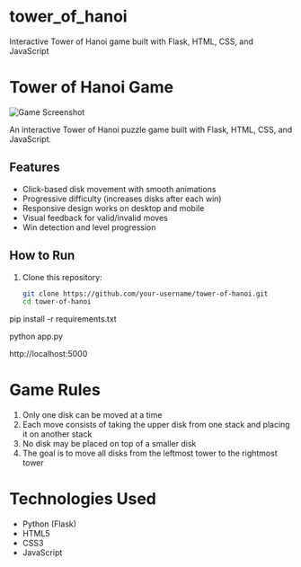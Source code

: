 # tower_of_hanoi
Interactive Tower of Hanoi game built with Flask, HTML, CSS, and JavaScript

# Tower of Hanoi Game

![Game Screenshot](screenshot.png) <!-- Add screenshot later -->

An interactive Tower of Hanoi puzzle game built with Flask, HTML, CSS, and JavaScript.

## Features

- Click-based disk movement with smooth animations
- Progressive difficulty (increases disks after each win)
- Responsive design works on desktop and mobile
- Visual feedback for valid/invalid moves
- Win detection and level progression

## How to Run

1. Clone this repository:
   ```bash
   git clone https://github.com/your-username/tower-of-hanoi.git
   cd tower-of-hanoi

pip install -r requirements.txt

python app.py

http://localhost:5000


# Game Rules

1. Only one disk can be moved at a time
2. Each move consists of taking the upper disk from one stack and placing it on another stack
3. No disk may be placed on top of a smaller disk
4. The goal is to move all disks from the leftmost tower to the rightmost tower

# Technologies Used

- Python (Flask)
- HTML5
- CSS3
- JavaScript

